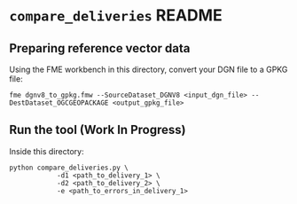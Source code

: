 # ``compare_deliveries`` README

## Preparing reference vector data
Using the FME workbench in this directory, convert your DGN file to a GPKG file:
```
fme dgnv8_to_gpkg.fmw --SourceDataset_DGNV8 <input_dgn_file> --DestDataset_OGCGEOPACKAGE <output_gpkg_file>
```

## Run the tool (Work In Progress)
Inside this directory:
```
python compare_deliveries.py \
            -d1 <path_to_delivery_1> \
            -d2 <path_to_delivery_2> \
            -e <path_to_errors_in_delivery_1>
```